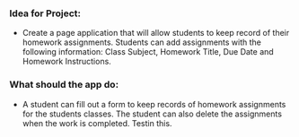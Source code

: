 ### Idea for Project:
* Create a page application that will allow students to keep record of their homework assignments. Students can add assignments with the following information: Class Subject, Homework Title, Due Date and Homework Instructions. 

### What should the app do:
* A student can fill out a form to keep records of homework assignments for the students classes. The student can also delete the assignments when the work is completed. Testin this.